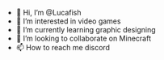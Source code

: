 
- 👋 Hi, I’m @Lucafish
- 👀 I’m interested in video games
- 🌱 I’m currently learning graphic designing
- 💞️ I’m looking to collaborate on Minecraft
- 📫 How to reach me discord

<!---
Lucafish/Lucafish is a ✨ special ✨ repository because its `README.md` (this file) appears on your GitHub profile.
You can click the Preview link to take a look at your changes.
--->
